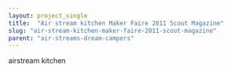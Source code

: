 ```yaml
---
layout: project_single
title:  "Air stream kitchen Maker Faire 2011 Scout Magazine"
slug: "air-stream-kitchen-maker-faire-2011-scout-magazine"
parent: "air-streams-dream-campers"
---
```

airstream kitchen